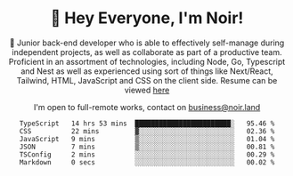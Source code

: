 <div align="center">

<h1 align="center">👋 Hey Everyone, I'm Noir! </h1>
  
<p>
  
 🎉 Junior back-end developer who is able to effectively self-manage during independent projects, as well as collaborate as part of a productive team. Proficient in an assortment of technologies, including Node, Go, Typescript and Nest as well as experienced using sort of things like Next/React, Tailwind, HTML, JavaScript and CSS on the client side. Resume can be viewed [here](https://cdn.noir.land/resume)

</p>
   
<p align="center">

  I'm open to full-remote works, contact on [business@noir.land](mailto:business@noir.land) 
 
 </p>
   

  
<!--START_SECTION:waka-->

```text
TypeScript   14 hrs 53 mins  ████████████████████████░   95.46 %
CSS          22 mins         ▓░░░░░░░░░░░░░░░░░░░░░░░░   02.36 %
JavaScript   9 mins          ▒░░░░░░░░░░░░░░░░░░░░░░░░   01.04 %
JSON         7 mins          ▒░░░░░░░░░░░░░░░░░░░░░░░░   00.81 %
TSConfig     2 mins          ░░░░░░░░░░░░░░░░░░░░░░░░░   00.29 %
Markdown     0 secs          ░░░░░░░░░░░░░░░░░░░░░░░░░   00.02 %
```

<!--END_SECTION:waka-->
